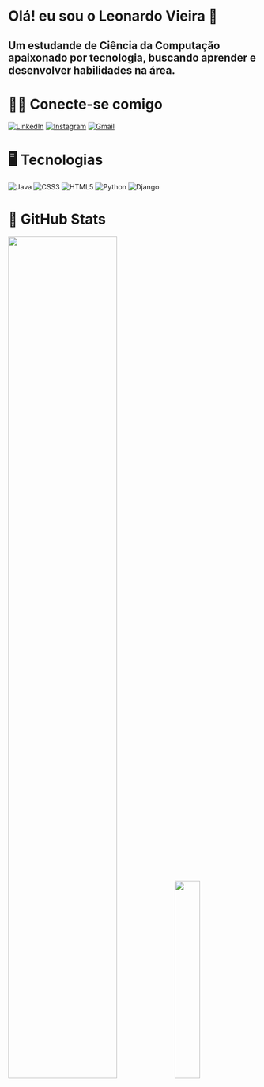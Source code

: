 # Olá! eu sou o Leonardo Vieira 🤙
## Um estudande de Ciência da Computação apaixonado por tecnologia, buscando aprender e desenvolver habilidades na área.


# 🐱‍💻 Conecte-se comigo
[![LinkedIn](https://img.shields.io/badge/LinkedIn-0077B5?style=for-the-badge&logo=linkedin&logoColor=white)](https://www.linkedin.com/in/leovieirads/)
[![Instagram](https://img.shields.io/badge/-Instagram-%23E4405F?style=for-the-badge&logo=instagram&logoColor=white)](https://www.instagram.com/leovieirad/)
[![Gmail](https://img.shields.io/badge/Gmail-333333?style=for-the-badge&logo=gmail&logoColor=red)](mailto:contatoleovieirad@gmail.com)

# 🖥️ Tecnologias
![Java](https://img.shields.io/badge/java-%23ED8B00.svg?style=for-the-badge&logo=openjdk&logoColor=white)
![CSS3](https://img.shields.io/badge/CSS3-1572B6?style=for-the-badge&logo=css3&logoColor=white)
![HTML5](https://img.shields.io/badge/HTML5-E34F26?style=for-the-badge&logo=html5&logoColor=white)
![Python](https://img.shields.io/badge/python-3670A0?style=for-the-badge&logo=python&logoColor=ffdd54)
![Django](https://img.shields.io/badge/django-%23092E20.svg?style=for-the-badge&logo=django&logoColor=white)

# 🔎 GitHub Stats
<div>
    <img width="66%" src="http://github-profile-summary-cards.vercel.app/api/cards/profile-details?username=leovieirad&theme=2077"/> 
    <img width="32%" src="http://github-profile-summary-cards.vercel.app/api/cards/stats?username=leovieirad&theme=2077"/> 
<div>

